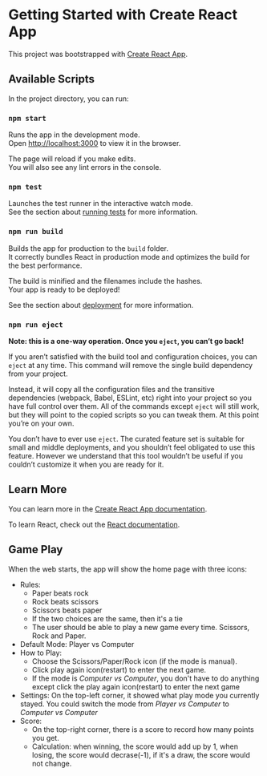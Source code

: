 # Getting Started with Create React App

This project was bootstrapped with [Create React App](https://github.com/facebook/create-react-app).

## Available Scripts

In the project directory, you can run:

### `npm start`

Runs the app in the development mode.\
Open [http://localhost:3000](http://localhost:3000) to view it in the browser.

The page will reload if you make edits.\
You will also see any lint errors in the console.

### `npm test`

Launches the test runner in the interactive watch mode.\
See the section about [running tests](https://facebook.github.io/create-react-app/docs/running-tests) for more information.

### `npm run build`

Builds the app for production to the `build` folder.\
It correctly bundles React in production mode and optimizes the build for the best performance.

The build is minified and the filenames include the hashes.\
Your app is ready to be deployed!

See the section about [deployment](https://facebook.github.io/create-react-app/docs/deployment) for more information.

### `npm run eject`

**Note: this is a one-way operation. Once you `eject`, you can’t go back!**

If you aren’t satisfied with the build tool and configuration choices, you can `eject` at any time. This command will remove the single build dependency from your project.

Instead, it will copy all the configuration files and the transitive dependencies (webpack, Babel, ESLint, etc) right into your project so you have full control over them. All of the commands except `eject` will still work, but they will point to the copied scripts so you can tweak them. At this point you’re on your own.

You don’t have to ever use `eject`. The curated feature set is suitable for small and middle deployments, and you shouldn’t feel obligated to use this feature. However we understand that this tool wouldn’t be useful if you couldn’t customize it when you are ready for it.

## Learn More

You can learn more in the [Create React App documentation](https://facebook.github.io/create-react-app/docs/getting-started).

To learn React, check out the [React documentation](https://reactjs.org/).

## Game Play
When the web starts, the app will show the home page with three icons: 
- Rules: 
    -  Paper beats rock 
    -  Rock beats scissors 
    -  Scissors beats paper 
    -  If the two choices are the same, then it's a tie 
    -  The user should be able to play a new game every time. Scissors, Rock and Paper.
- Default Mode: Player vs Computer
- How to Play:
    - Choose the Scissors/Paper/Rock icon (if the mode is manual).
    - Click play again icon(restart) to enter the next game.
    - If the mode is *Computer vs Computer*, you don't have to do anything except click the play again icon(restart) to enter the next game
- Settings: On the top-left corner, it showed what play mode you currently stayed. You could switch the mode from *Player vs Computer* to *Computer vs Computer*
- Score: 
    - On the top-right corner, there is a score to record how many points you get.
    - Calculation: when winning, the score would add up by 1, when losing, the score would decrase(-1), if it's a draw, the score would not change.

